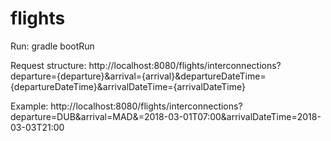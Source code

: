 # flights

Run: gradle bootRun

Request structure: http://localhost:8080/flights/interconnections?departure={departure}&arrival={arrival}&departureDateTime={departureDateTime}&arrivalDateTime={arrivalDateTime}

Example: http://localhost:8080/flights/interconnections?departure=DUB&arrival=MAD&=2018-03-01T07:00&arrivalDateTime=2018-03-03T21:00